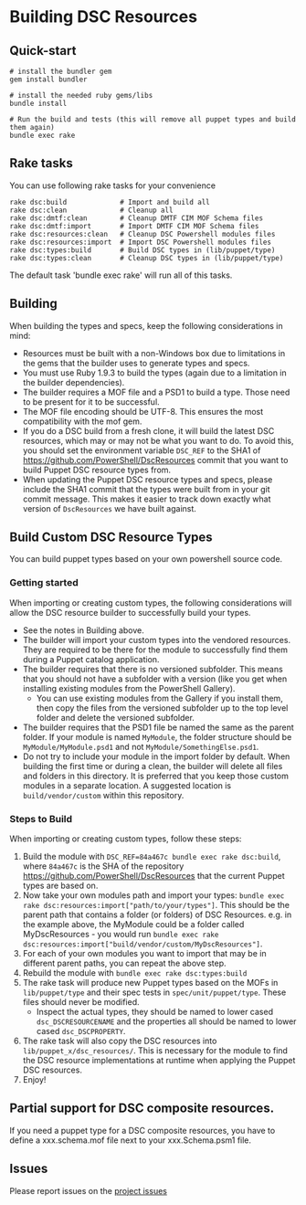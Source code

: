 Building DSC Resources
======================
## Quick-start

~~~
# install the bundler gem
gem install bundler

# install the needed ruby gems/libs
bundle install

# Run the build and tests (this will remove all puppet types and build them again)
bundle exec rake
~~~~

## Rake tasks
You can use following rake tasks for your convenience

~~~
rake dsc:build             # Import and build all
rake dsc:clean             # Cleanup all
rake dsc:dmtf:clean        # Cleanup DMTF CIM MOF Schema files
rake dsc:dmtf:import       # Import DMTF CIM MOF Schema files
rake dsc:resources:clean   # Cleanup DSC Powershell modules files
rake dsc:resources:import  # Import DSC Powershell modules files
rake dsc:types:build       # Build DSC types in (lib/puppet/type)
rake dsc:types:clean       # Cleanup DSC types in (lib/puppet/type)
~~~

The default task 'bundle exec rake' will run all of this tasks.

## Building

When building the types and specs, keep the following considerations in mind:

* Resources must be built with a non-Windows box due to limitations in the gems that the builder uses to generate types and specs.
* You must use Ruby 1.9.3 to build the types (again due to a limitation in the builder dependencies).
* The builder requires a MOF file and a PSD1 to build a type. Those need to be present for it to be successful.
* The MOF file encoding should be UTF-8. This ensures the most compatibility with the mof gem.
* If you do a DSC build from a fresh clone, it will build the latest DSC resources, which may or may not be what you want to do. To avoid this, you should set the environment variable `DSC_REF` to the SHA1 of https://github.com/PowerShell/DscResources commit that you want to build Puppet DSC resource types from.
* When updating the Puppet DSC resource types and specs, please include the SHA1 commit that the types were built from in your git commit message. This makes it easier to track down exactly what version of `DscResources` we have built against.

## Build Custom DSC Resource Types
You can build puppet types based on your own powershell source code.

### Getting started

When importing or creating custom types, the following considerations will allow the DSC resource builder to successfully
build your types.

* See the notes in Building above.
* The builder will import your custom types into the vendored resources. They are required to be there for the module to successfully find them during a Puppet catalog application.
* The builder requires that there is no versioned subfolder. This means that you should not have a subfolder with a version (like you get when installing existing modules from the PowerShell Gallery).
  * You can use existing modules from the Gallery if you install them, then copy the files from the versioned subfolder up to the top level folder and delete the versioned subfolder.
* The builder requires that the PSD1 file be named the same as the parent folder. If your module is named `MyModule`, the folder structure should be `MyModule/MyModule.psd1` and not `MyModule/SomethingElse.psd1`.
* Do not try to include your module in the import folder by default. When building the first time or during a clean, the builder will delete all files and folders in this directory. It is preferred that you keep those custom modules in a separate location. A suggested location is `build/vendor/custom` within this repository.


### Steps to Build

When importing or creating custom types, follow these steps:

1. Build the module with `DSC_REF=84a467c bundle exec rake dsc:build`, where `84a467c` is the SHA of the repository https://github.com/PowerShell/DscResources that the current Puppet types are based on.
2. Now take your own modules path and import your types: `bundle exec rake dsc:resources:import["path/to/your/types"]`. This should be the parent path that contains a folder (or folders) of DSC Resources. e.g. in the example above, the MyModule could be a folder called MyDscResources - you would run `bundle exec rake dsc:resources:import["build/vendor/custom/MyDscResources"]`.
3. For each of your own modules you want to import that may be in different parent paths, you can repeat the above step.
4. Rebuild the module with `bundle exec rake dsc:types:build`
5. The rake task will produce new Puppet types based on the MOFs in `lib/puppet/type` and their spec tests in `spec/unit/puppet/type`. These files should never be modified.
    * Inspect the actual types, they should be named to lower cased `dsc_DSCRESOURCENAME` and the properties all should be named to lower cased `dsc_DSCPROPERTY`.
6. The rake task will also copy the DSC resources into `lib/puppet_x/dsc_resources/`. This is necessary for the module to find the DSC resource implementations at runtime when applying the Puppet DSC resources.
7. Enjoy!

## Partial support for DSC composite resources.
If you need a puppet type for a DSC composite resources, you have to define a xxx.schema.mof file next to your xxx.Schema.psm1 file.

## Issues
Please report issues on the [project issues](https://tickets.puppetlabs.com/browse/MODULES)
